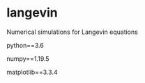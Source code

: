 # langevin
Numerical simulations for Langevin equations

python==3.6

numpy==1.19.5

matplotlib==3.3.4
